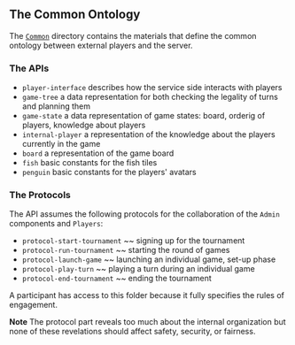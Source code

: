 ## The Common Ontology

The [`Common`](Common/) directory contains the materials that define
the common ontology between external players and the server.

### The APIs

- `player-interface` describes how the service side interacts with players 
- `game-tree` a data representation for both checking the legality of turns and planning them
- `game-state` a data representation of game states: board, orderig of players, knowledge about players 
- `internal-player` a representation of the knowledge about the players currently in the game 
- `board` a representation of the game board
- `fish` basic constants for the fish tiles
- `penguin` basic constants for the players' avatars 

### The Protocols 

The API assumes the following protocols for the collaboration of the
`Admin` components and `Players`:

- `protocol-start-tournament` ~~ signing up for the tournament
- `protocol-run-tournament` ~~ starting  the round of games 
- `protocol-launch-game` ~~ launching an individual game, set-up phase 
- `protocol-play-turn` ~~ playing a turn during an individual game
- `protocol-end-tournament` ~~ ending the tournament 

A participant has access to this folder because it fully specifies the
rules of engagement.

**Note** The protocol part reveals too much about the internal
organization but none of these revelations should affect safety,
security, or fairness.
